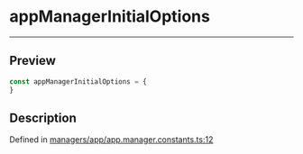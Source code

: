

# appManagerInitialOptions

<div class="api-docs__separator" data-reactroot="">

---

</div><div class="api-docs__section">

## Preview

</div><div class="api-docs__preview var">

```ts
const appManagerInitialOptions = {
}
```

</div><div class="api-docs__section">

## Description

</div><div class="api-docs__description"><span class="api-docs__do-not-parse">



</span></div><p class="api-docs__definition">

Defined in [managers/app/app.manager.constants.ts:12](https://github.com/BetterTyped/hyper-fetch/blob/d6c03b85/packages/core/src/managers/app/app.manager.constants.ts#L12)

</p>